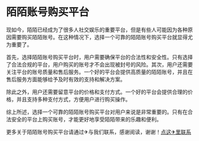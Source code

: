 # 陌陌账号购买平台

现如今，陌陌已经成为了很多人社交娱乐的重要平台，但是有些人可能因为各种原因需要购买陌陌账号。在这种情况下，选择一个可靠的陌陌账号购买平台就显得尤为重要了。

首先，选择陌陌账号购买平台时，用户需要确保平台的合法性和安全性。只有选择了合法合规的平台，用户购买的账号才不会出现被封号的风险。其次，用户还需要关注平台的账号质量和售后服务。一个好的平台会提供高质量的陌陌账号，并且在售后服务方面能够给予及时有效的支持和解决方案。

除此之外，用户还需要留意平台的价格和支付方式。一个好的平台会提供合理的价格，并且支持多种支付方式，方便用户进行购买操作。

综上所述，选择一个可靠的陌陌账号购买平台对用户来说是非常重要的。只有在合法安全的平台上购买账号，才能更好地享受陌陌带来的乐趣和便利。

更多关于陌陌账号购买平台请通过✈与我们联系，感谢阅读，谢谢！[点这✈里联系](https://d.k02.cc)